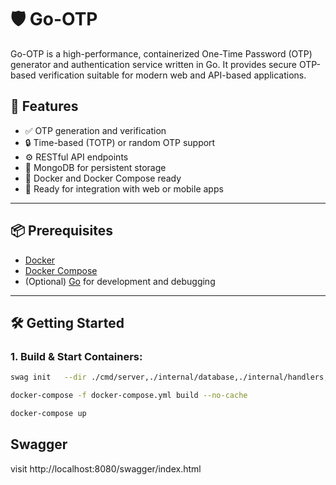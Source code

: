 # 🛡️ Go-OTP

Go-OTP is a high-performance, containerized One-Time Password (OTP) generator and authentication service written in Go. It provides secure OTP-based verification suitable for modern web and API-based applications.

## 🚀 Features

- ✅ OTP generation and verification
- 🔒 Time-based (TOTP) or random OTP support
- ⚙️ RESTful API endpoints
- 🧱 MongoDB for persistent storage
- 🐳 Docker and Docker Compose ready
- 🧪 Ready for integration with web or mobile apps

---

## 📦 Prerequisites

- [Docker](https://www.docker.com/)
- [Docker Compose](https://docs.docker.com/compose/)
- (Optional) [Go](https://golang.org/) for development and debugging

---

## 🛠️ Getting Started

### 1. Build & Start Containers:
```bash
swag init   --dir ./cmd/server,./internal/database,./internal/handlers,./internal/models
```
```bash
docker-compose -f docker-compose.yml build --no-cache
```
```bash
docker-compose up
```

## Swagger
visit
http://localhost:8080/swagger/index.html